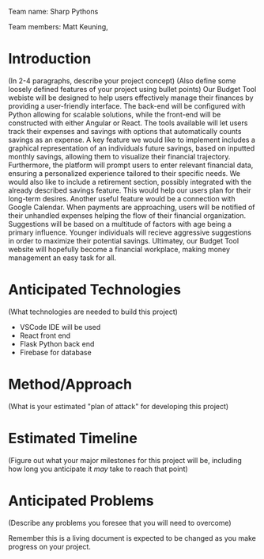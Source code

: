 Team name: Sharp Pythons

Team members: Matt Keuning, 

# Introduction

(In 2-4 paragraphs, describe your project concept)
(Also define some loosely defined features of your project using bullet points)
	Our Budget Tool webiste will be designed to help users effectively manage their finances by providing a user-friendly interface. The back-end will be configured with Python allowing for scalable solutions, while the front-end will be constructed with either Angular or React. The tools available will let users track their expenses and savings with options that automatically counts savings as an expense. A key feature we would like to implement includes a graphical representation of an individuals future savings, based on inputted monthly savings, allowing them to visualize their financial trajectory. Furthermore, the platform will prompt users to enter relevant financial data, ensuring a personalized experience tailored to their specific needs.
	We would also like to include a retirement section, possibly integrated with the already described savings feature. This would help our users plan for their long-term desires. Another useful feature would be a connection with Google Calendar. When payments are approaching, users will be notified of their unhandled expenses helping the flow of their financial organization. Suggestions will be based on a multitude of factors with age being a primary influence. Younger individuals will recieve aggressive suggestions in order to maximize their potential savings. Ultimatey, our Budget Tool website will hopefully become a financial workplace, making money management an easy task for all.

# Anticipated Technologies

(What technologies are needed to build this project)
* VSCode IDE will be used
* React front end
* Flask Python back end
* Firebase for database

# Method/Approach

(What is your estimated "plan of attack" for developing this project)

# Estimated Timeline

(Figure out what your major milestones for this project will be, including how long you anticipate it *may* take to reach that point)

# Anticipated Problems

(Describe any problems you foresee that you will need to overcome)

Remember this is a living document is expected to be changed as you make progress on your project.
